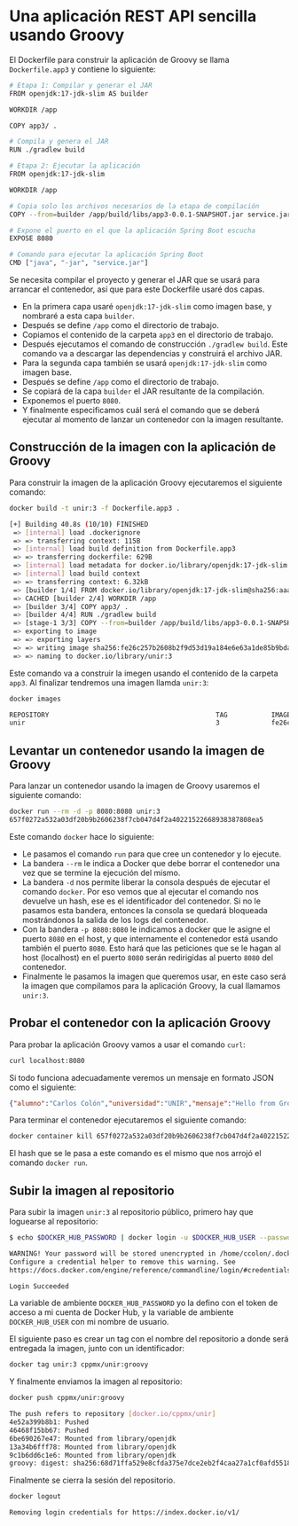# Una aplicación REST API sencilla usando Groovy

El Dockerfile para construir la aplicación de Groovy se llama `Dockerfile.app3` y contiene lo siguiente:

```bash
# Etapa 1: Compilar y generar el JAR
FROM openjdk:17-jdk-slim AS builder

WORKDIR /app

COPY app3/ .

# Compila y genera el JAR
RUN ./gradlew build

# Etapa 2: Ejecutar la aplicación
FROM openjdk:17-jdk-slim

WORKDIR /app

# Copia solo los archivos necesarios de la etapa de compilación
COPY --from=builder /app/build/libs/app3-0.0.1-SNAPSHOT.jar service.jar

# Expone el puerto en el que la aplicación Spring Boot escucha
EXPOSE 8080

# Comando para ejecutar la aplicación Spring Boot
CMD ["java", "-jar", "service.jar"]
```

Se necesita compilar el proyecto y generar el JAR que se usará para arrancar el contenedor, así que para este Dockerfile usaré dos capas.

- En la primera capa usaré `openjdk:17-jdk-slim` como imagen base, y nombraré a esta capa `builder`.
- Después se define `/app` como el directorio de trabajo.
- Copiamos el contenido de la carpeta `app3` en el directorio de trabajo.
- Después ejecutamos el comando de construcción `./gradlew build`. Este comando va a descargar las dependencias y construirá el archivo JAR.
- Para la segunda capa también se usará `openjdk:17-jdk-slim` como imagen base.
- Después se define `/app` como el directorio de trabajo.
- Se copiará de la capa `builder` el JAR resultante de la compilación.
- Exponemos el puerto `8080`.
- Y finalmente especificamos cuál será el comando que se deberá ejecutar al momento de lanzar un contenedor con la imagen resultante.

## Construcción de la imagen con la aplicación de Groovy

Para construir la imagen de la aplicación Groovy ejecutaremos el siguiente comando:

```bash
docker build -t unir:3 -f Dockerfile.app3 .

[+] Building 40.8s (10/10) FINISHED                                                                   docker:default
 => [internal] load .dockerignore                                                                               0.1s
 => => transferring context: 115B                                                                               0.0s
 => [internal] load build definition from Dockerfile.app3                                                       0.0s
 => => transferring dockerfile: 629B                                                                            0.0s
 => [internal] load metadata for docker.io/library/openjdk:17-jdk-slim                                          0.7s
 => [internal] load build context                                                                               0.0s
 => => transferring context: 6.32kB                                                                             0.0s
 => [builder 1/4] FROM docker.io/library/openjdk:17-jdk-slim@sha256:aaa3b3cb27e3e520b8f116863d0580c438ed55ecfa  0.0s
 => CACHED [builder 2/4] WORKDIR /app                                                                           0.0s
 => [builder 3/4] COPY app3/ .                                                                                  0.1s
 => [builder 4/4] RUN ./gradlew build                                                                          39.6s
 => [stage-1 3/3] COPY --from=builder /app/build/libs/app3-0.0.1-SNAPSHOT.jar service.jar                       0.1s 
 => exporting to image                                                                                          0.1s 
 => => exporting layers                                                                                         0.1s 
 => => writing image sha256:fe26c257b2608b2f9d53d19a184e6e63a1de85b9bda93a92f965437e5b70c42e                    0.0s 
 => => naming to docker.io/library/unir:3                                                                       0.0s
```

Este comando va a construir la imegen usando el contenido de la carpeta `app3`. Al finalizar tendremos una imagen llamda `unir:3`:

```bash
docker images

REPOSITORY                                          TAG           IMAGE ID       CREATED          SIZE
unir                                                3             fe26c257b260   40 seconds ago   435MB
```

## Levantar un contenedor usando la imagen de Groovy

Para lanzar un contenedor usando la imagen de Groovy usaremos el siguiente comando:

```bash
docker run --rm -d -p 8080:8080 unir:3
657f0272a532a03df20b9b2606238f7cb047d4f2a40221522668938387808ea5
```

Este comando `docker` hace lo siguiente:

- Le pasamos el comando `run` para que cree un contenedor y lo ejecute.
- La bandera `--rm` le indica a Docker que debe borrar el contenedor una vez que se termine la ejecución del mismo.
- La bandera `-d` nos permite liberar la consola después de ejecutar el comando `docker`. Por eso vemos que al ejecutar el comando nos devuelve un hash, ese es el identificador del contenedor. Si no le pasamos esta bandera, entonces la consola se quedará bloqueada mostrándonos la salida de los logs del contenedor.
- Con la bandera `-p 8080:8080` le indicamos a docker que le asigne el puerto `8080` en el host, y que internamente el contenedor está usando también el puerto `8080`. Esto hará que las peticiones que se le hagan al host (localhost) en el puerto `8080` serán redirigidas al puerto `8080` del contenedor.
- Finalmente le pasamos la imagen que queremos usar, en este caso será la imagen que compilamos para la aplicación Groovy, la cual llamamos `unir:3`.

## Probar el contenedor con la aplicación Groovy

Para probar la aplicación Groovy vamos a usar el comando `curl`:

```bash
curl localhost:8080
```

Si todo funciona adecuadamente veremos un mensaje en formato JSON como el siguiente:

```json
{"alumno":"Carlos Colón","universidad":"UNIR","mensaje":"Hello from Groovy API!","maestria":"Desarrollo y Operaciones de Software (DevOps)","materia":"Contenedores"}
```

Para terminar el contenedor ejecutaremos el siguiente comando:

```bash
docker container kill 657f0272a532a03df20b9b2606238f7cb047d4f2a40221522668938387808ea5
```

El hash que se le pasa a este comando es el mismo que nos arrojó el comando `docker run`.

## Subir la imagen al repositorio

Para subir la imagen `unir:3` al repositorio público, primero hay que loguearse al repositorio:

```bash
$ echo $DOCKER_HUB_PASSWORD | docker login -u $DOCKER_HUB_USER --password-stdin

WARNING! Your password will be stored unencrypted in /home/ccolon/.docker/config.json.
Configure a credential helper to remove this warning. See
https://docs.docker.com/engine/reference/commandline/login/#credentials-store

Login Succeeded
```

La variable de ambiente `DOCKER_HUB_PASSWORD` yo la defino con el token de acceso a mi cuenta de Docker Hub, y la variable de ambiente `DOCKER_HUB_USER` con mi nombre de usuario.

El siguiente paso es crear un tag con el nombre del repositorio a donde será entregada la imagen, junto con un identificador:

```bash
docker tag unir:3 cppmx/unir:groovy
```

Y finalmente enviamos la imagen al repositorio:

```bash
docker push cppmx/unir:groovy

The push refers to repository [docker.io/cppmx/unir]
4e52a399b8b1: Pushed 
46468f15bb67: Pushed 
6be690267e47: Mounted from library/openjdk 
13a34b6fff78: Mounted from library/openjdk 
9c1b6dd6c1e6: Mounted from library/openjdk 
groovy: digest: sha256:68d71ffa529e8cfda375e7dce2eb2f4caa27a1cf0afd55189ef8cd1ec35d9be5 size: 1372
```

Finalmente se cierra la sesión del repositorio.

```bash
docker logout

Removing login credentials for https://index.docker.io/v1/
```

